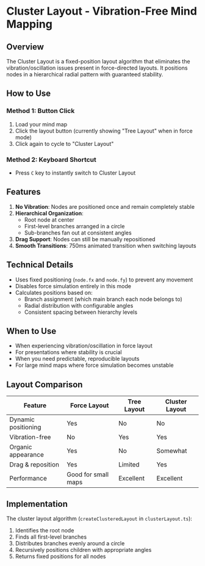 # Cluster Layout - Vibration-Free Mind Mapping

## Overview

The Cluster Layout is a fixed-position layout algorithm that eliminates the vibration/oscillation issues present in force-directed layouts. It positions nodes in a hierarchical radial pattern with guaranteed stability.

## How to Use

### Method 1: Button Click
1. Load your mind map
2. Click the layout button (currently showing "Tree Layout" when in force mode)
3. Click again to cycle to "Cluster Layout"

### Method 2: Keyboard Shortcut
- Press `C` key to instantly switch to Cluster Layout

## Features

1. **No Vibration**: Nodes are positioned once and remain completely stable
2. **Hierarchical Organization**: 
   - Root node at center
   - First-level branches arranged in a circle
   - Sub-branches fan out at consistent angles
3. **Drag Support**: Nodes can still be manually repositioned
4. **Smooth Transitions**: 750ms animated transition when switching layouts

## Technical Details

- Uses fixed positioning (`node.fx` and `node.fy`) to prevent any movement
- Disables force simulation entirely in this mode
- Calculates positions based on:
  - Branch assignment (which main branch each node belongs to)
  - Radial distribution with configurable angles
  - Consistent spacing between hierarchy levels

## When to Use

- When experiencing vibration/oscillation in force layout
- For presentations where stability is crucial
- When you need predictable, reproducible layouts
- For large mind maps where force simulation becomes unstable

## Layout Comparison

| Feature | Force Layout | Tree Layout | Cluster Layout |
|---------|-------------|-------------|----------------|
| Dynamic positioning | Yes | No | No |
| Vibration-free | No | Yes | Yes |
| Organic appearance | Yes | No | Somewhat |
| Drag & reposition | Yes | Limited | Yes |
| Performance | Good for small maps | Excellent | Excellent |

## Implementation

The cluster layout algorithm (`createClusteredLayout` in `clusterLayout.ts`):
1. Identifies the root node
2. Finds all first-level branches
3. Distributes branches evenly around a circle
4. Recursively positions children with appropriate angles
5. Returns fixed positions for all nodes